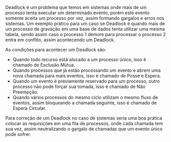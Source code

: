 Deadlock é um problema que temos em sistemas onde mais de um processo tenta executar um determinado evento, porém este evento somente aceita um processo por vez, assim formando gargalos e erros nos sistemas.
Um exemplo prático para um caso se Deadlock é quando mais de um processo de gravação em uma base de dados tenta utilizar uma mesma tabela, sendo assim caso o processo 1 demore para processar o processo 2 entra em conflito, assim acontecendo um Deadlock.

As condições para acontecer um Deadlock são:
- Quando todo recurso está alocado a um processo único, isso é chamado de Exclusão Mútua.
- Quando processos que já estão processando um evento e abrem uma nova chamada para mais eventos, isso é chamado de Posse e Espera.
- Quando um evento é previamente reservado para um processo, outro processo não pode forçar sua tomada, isso é chamado de Não Preempção.
- Quando vários processos do mesmo ciclo utilizam o mesmo fluxo de eventos, assim bloqueando a chamada seguinte, isso é chamado de Espera Circular.

Para correção de um Deadlock no caso de sistemas seria uma boa prática colocar as requisições em uma fila de processos, onde cada chamada tem sua vez, assim neutralizando o gargalo de chamadas que um evento único pode sofrer.
